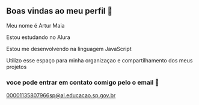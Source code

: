 ## Boas vindas ao meu perfil 💙

Meu nome é Artur Maia 

Estou estudando no Alura

Estou me desenvolvendo na linguagem JavaScript

Utilizo esse espaço para minha organizaçao e compartilhamento dos meus projetos

### voce pode entrar em contato comigo pelo o email 📧

00001135807966sp@al.educacao.sp.gov.br
